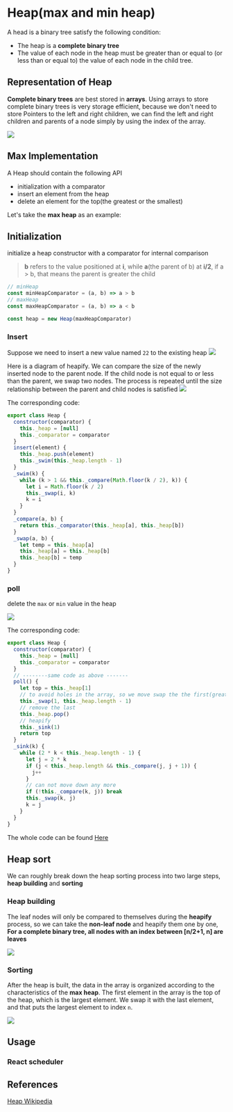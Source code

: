 # Heap(max and min heap)
A head is a binary tree satisfy the following condition:
* The heap is a **complete binary tree**
* The value of each node in the heap must be greater than or equal to (or less than or equal to) the value of each node in the child tree.


## Representation of Heap
**Complete binary trees** are best stored in **arrays**. Using arrays to store complete binary trees is very storage efficient, because we don't need to store Pointers to the left and right children, we can find the left and right children and parents of a node simply by using the index of the array.

![](../assets//imgs/heap/representation-of-heap.png)
## Max Implementation
A Heap should contain the following API
* initialization with a comparator
* insert an element from the heap
* delete an element for the top(the greatest or the smallest)

Let's take the **max heap** as an example:

## Initialization

initialize a heap constructor with a comparator for internal comparison
> **b** refers to the value positioned at **i**, while **a**(the parent of b) at **i/2**, if a > b, that means the parent is greater the child
```js
// minHeap
const minHeapComparator = (a, b) => a > b
// maxHeap
const maxHeapComparator = (a, b) => a < b

const heap = new Heap(maxHeapComparator)
```
### Insert

Suppose we need to insert a new value named `22` to the existing heap
![](../assets//imgs/heap/heap-insert-2.png)

Here is a diagram of heapify. We can compare the size of the newly inserted node to the parent node. If the child node is not equal to or less than the parent, we swap two nodes. The process is repeated until the size relationship between the parent and child nodes is satisfied
![](../assets//imgs/heap/heap-insert.png)

The corresponding code: 
```js
export class Heap {
  constructor(comparator) {
    this._heap = [null]
    this._comparator = comparator
  }
  insert(element) {
    this._heap.push(element)
    this._swim(this._heap.length - 1)
  }
  _swim(k) {
    while (k > 1 && this._compare(Math.floor(k / 2), k)) {
      let i = Math.floor(k / 2)
      this._swap(i, k)
      k = i
    }
  }
  _compare(a, b) {
    return this._comparator(this._heap[a], this._heap[b])
  }
  _swap(a, b) {
    let temp = this._heap[a]
    this._heap[a] = this._heap[b]
    this._heap[b] = temp
  }
}
```
### poll
delete the `max` or `min` value in the heap

![](../assets//imgs/heap/heapify-1.png)

The corresponding code:
```js
export class Heap {
  constructor(comparator) {
    this._heap = [null]
    this._comparator = comparator
  }
  // --------same code as above -------
  poll() {
    let top = this._heap[1]
    // to avoid holes in the array, so we move swap the the first(greateset) element and last
    this._swap(1, this._heap.length - 1)
    // remove the last
    this._heap.pop()
    // heapify
    this._sink(1)
    return top
  }
  _sink(k) {
    while (2 * k < this._heap.length - 1) {
      let j = 2 * k
      if (j < this._heap.length && this._compare(j, j + 1)) {
        j++
      }
      // can not move down any more
      if (!this._compare(k, j)) break
      this._swap(k, j)
      k = j
    }
  }
}
```

The whole code can be found [Here](../src/data-structure/Heap.js)


## Heap sort
We can roughly break down the heap sorting process into two large steps, **heap building** and **sorting**

### Heap building
The leaf nodes will only be compared to themselves during the **heapify** process, so we can take the **non-leaf node** and heapify them one by one, **For a complete binary tree, all nodes with an index between [n/2+1, n] are leaves**

![](../assets//imgs/heap/heap-sorting.png)

### Sorting
After the heap is built, the data in the array is organized according to the characteristics of the **max heap**. The first element in the array is the top of the heap, which is the largest element. We swap it with the last element, and that puts the largest element to index `n`.

![](../assets//imgs/heap/heap-sorting-2.png)
## Usage

### React scheduler


## References
[Heap Wikipedia](https://en.wikipedia.org/wiki/Heap_(data_structure)#:~:text=The%20heap%20is%20one%20maximally,always%20stored%20at%20the%20root.)